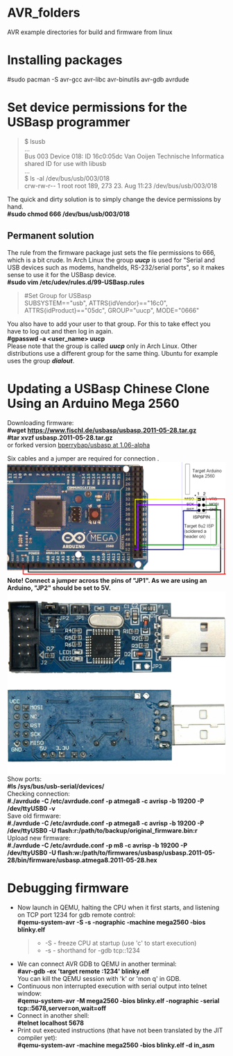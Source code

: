 # AVR_folders
AVR example directories for build and firmware from linux

# Installing packages
#sudo pacman -S avr-gcc avr-libc avr-binutils avr-gdb avrdude
# Set device permissions for the USBasp programmer  
> $ lsusb  
...  
Bus 003 Device 018: ID 16c0:05dc Van Ooijen Technische Informatica shared ID for use with libusb  
...  
$ ls -al /dev/bus/usb/003/018  
crw-rw-r-- 1 root root 189, 273 23. Aug 11:23 /dev/bus/usb/003/018

The quick and dirty solution is to simply change the device permissions by hand.  
__#sudo chmod 666 /dev/bus/usb/003/018__  
## Permanent solution
The rule from the firmware package just sets the file permissions to 666, which is a bit crude. In Arch Linux the group ***uucp*** is used for "Serial and USB devices such as modems, handhelds, RS-232/serial ports", so it makes sense to use it for the USBasp device.  
 __#sudo vim /etc/udev/rules.d/99-USBasp.rules__  
> #Set Group for USBasp  
  SUBSYSTEM=="usb", ATTRS{idVendor}=="16c0", ATTRS{idProduct}=="05dc", GROUP="uucp", MODE="0666"
 
You also have to add your user to that group. For this to take effect you have to log out and then log in again.  
__#gpasswd -a <user_name> uucp__  
Please note that the group is called ***uucp*** only in Arch Linux. Other distributions use a different group for the same thing. Ubuntu for example uses the group ***dialout***.  
# Updating a USBasp Chinese Clone Using an Arduino Mega 2560  
Downloading firmware:  
__#wget https://www.fischl.de/usbasp/usbasp.2011-05-28.tar.gz__  
__#tar xvzf usbasp.2011-05-28.tar.gz__  
or forked version [bperrybap/usbasp at 1.06-alpha](https://github.com/bperrybap/usbasp/tree/1.06-alpha)  

Six cables and a jumper are required for connection .
![Connection](https://github.com/darktime78/AVR_folders/blob/main/images/atmega2560isp.png)
  __Note!  Connect a jumper across the pins of "JP1".
    As we are using an Arduino, "JP2" should be set to 5V.__
![USBasp](https://github.com/darktime78/AVR_folders/blob/main/images/usbasp_clone.png)  
Show ports:  
__#ls /sys/bus/usb-serial/devices/__  
Checking connection:  
__#./avrdude -C /etc/avrdude.conf -p atmega8 -c avrisp -b 19200 -P /dev/ttyUSB0 -v__  
Save old firmware:  
__#./avrdude -C /etc/avrdude.conf -p atmega8 -c avrisp -b 19200 -P /dev/ttyUSB0 -U flash:r:/path/to/backup/original_firmware.bin:r__  
Upload new firmware:  
__#./avrdude -C /etc/avrdude.conf -p m8 -c avrisp -b 19200 -P /dev/ttyUSB0 -U flash:w:/path/to/firmwares/usbasp/usbasp.2011-05-28/bin/firmware/usbasp.atmega8.2011-05-28.hex__  

# Debugging firmware  
- Now launch in QEMU, halting the CPU when it first starts, and listening on TCP port 1234 for gdb remote control:  
__#qemu-system-avr -S -s -nographic -machine mega2560 -bios blinky.elf__  
  > - -S - freeze CPU at startup (use 'c' to start execution)  
  > - -s - shorthand for -gdb tcp::1234  
- We can connect AVR GDB to QEMU in another terminal:  
__#avr-gdb -ex 'target remote :1234' blinky.elf__  
You can kill the QEMU session with 'k' or 'mon q' in GDB.   
- Continuous non interrupted execution with serial output into telnet window:  
__#qemu-system-avr -M mega2560 -bios blinky.elf -nographic -serial tcp::5678,server=on,wait=off__  
- Connect in another shell:  
 __#telnet localhost 5678__  
- Print out executed instructions (that have not been translated by the JIT compiler yet):  
__#qemu-system-avr -machine mega2560 -bios blinky.elf -d in_asm__




